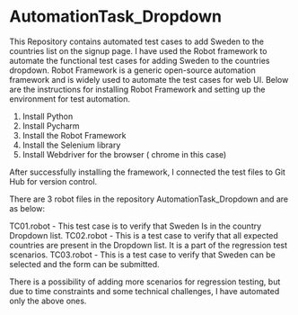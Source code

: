 # AutomationTask_Dropdown
This Repository contains automated test cases to add Sweden to the countries list on the signup page. 
I have used the Robot framework to automate the functional test cases for adding Sweden to the countries dropdown.
Robot Framework is a generic open-source automation framework and is widely used to automate the test cases for web UI. 
Below are the instructions for installing Robot Framework and setting up the environment for test automation.
1. Install Python 
2. Install Pycharm
3. Install the Robot Framework
4. Install the Selenium library
5. Install Webdriver for the browser ( chrome in this case)

After successfully installing the framework, I connected the test files to Git Hub for version control.

There are 3 robot files in the repository AutomationTask_Dropdown and are as below:

TC01.robot - This test case is to verify that Sweden Is in the country Dropdown list.
TC02.robot - This is a test case to verify that all expected countries are present in the Dropdown list. It is a part of the regression test scenarios.
TC03.robot - This is a test case to verify that Sweden can be selected and the form can be submitted.

There is a possibility of adding more scenarios for regression testing, but due to time constraints and some technical challenges, I have automated only the above ones.


   


